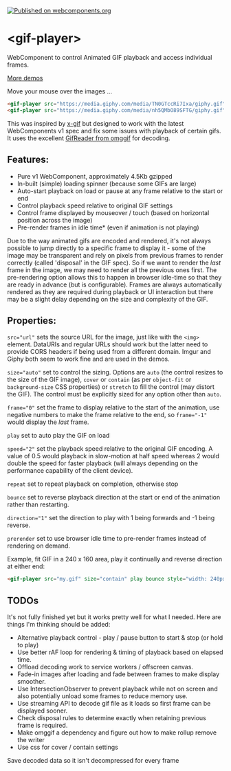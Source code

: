 [![Published on webcomponents.org](https://img.shields.io/badge/webcomponents.org-published-blue.svg)](https://www.webcomponents.org/element/captaincodeman/gif-player)

# \<gif-player\>

WebComponent to control Animated GIF playback and access individual frames.

[More demos](https://captaincodeman.github.io/gif-player/components/gif-player/demo/)

Move your mouse over the images ...
<!--
```
<custom-element-demo>
  <template>
    <script src="../webcomponentsjs/webcomponents-loader.js"></script>
    <link rel="import" href="gif-player.html">
    <next-code-block></next-code-block>
  </template>
</custom-element-demo>
```
-->
```html
<gif-player src="https://media.giphy.com/media/TN0GTccRi7Ixa/giphy.gif" speed="0.5" play></gif-player>
<gif-player src="https://media.giphy.com/media/nh5QMbO89SFTG/giphy.gif" size="contain" prerender style="width:300px;height:200px"></gif-player>
```

This was inspired by [x-gif](http://geelen.github.io/x-gif/) but designed to work with the latest WebComponents v1 spec and fix some issues with playback of certain gifs. It uses the excellent [GifReader from omggif](https://github.com/deanm/omggif) for decoding.

## Features:

* Pure v1 WebComponent, approximately 4.5Kb gzipped
* In-built (simple) loading spinner (because some GIFs are large)
* Auto-start playback on load or pause at any frame relative to the start or end
* Control playback speed relative to original GIF settings
* Control frame displayed by mouseover / touch (based on horizontal position across the image)
* Pre-render frames in idle time* (even if animation is not playing)

Due to the way animated gifs are encoded and rendered, it's not always possible to jump directly to a specific frame to display it - some of the image may be transparent and rely on pixels from previous frames to render correctly (called 'disposal' in the GIF spec). So if we want to render the _last_ frame in the image, we may need to render all the previous ones first. The pre-rendering option allows this to happen in browser idle-time so that they are ready in advance (but is configurable). Frames are always automatically rendered as they are required during playback or UI interaction but there may be a slight delay depending on the size and complexity of the GIF.

## Properties:

`src="url"` sets the source URL for the image, just like with the `<img>` element. DataURIs and regular URLs should work but the latter need to provide CORS headers if being used from a different domain. Imgur and Giphy both seem to work fine and are used in the demos.

`size="auto"` set to control the sizing. Options are `auto` (the control resizes to the size of the GIF image), `cover` or `contain` (as per `object-fit` or `background-size` CSS properties) or `stretch` to fill the control (may distort the GIF). The control must be explicitly sized for any option other than `auto`.

`frame="0"` set the frame to display relative to the start of the animation, use negative numbers to make the frame relative to the end, so `frame="-1"` would display the _last_ frame.

`play` set to auto play the GIF on load

`speed="2"` set the playback speed relative to the original GIF encoding. A value of 0.5 would playback in slow-motion at half speed whereas 2 would double the speed for faster playback (will always depending on the performance capability of the client device).

`repeat` set to repeat playback on completion, otherwise stop

`bounce` set to reverse playback direction at the start or end of the animation rather than restarting.

`direction="1"` set the direction to play with 1 being forwards and -1 being reverse.

`prerender` set to use browser idle time to pre-render frames instead of rendering on demand.

Example, fit GIF in a 240 x 160 area, play it continually and reverse direction at either end:

```html
<gif-player src="my.gif" size="contain" play bounce style="width: 240px; height: 160px;"></gif-player>
```

## TODOs

It's not fully finished yet but it works pretty well for what I needed. Here are things I'm thinking should be added:

* Alternative playback control - play / pause button to start & stop (or hold to play)
* Use better rAF loop for rendering & timing of playback based on elapsed time.
* Offload decoding work to service workers / offscreen canvas.
* Fade-in images after loading and fade between frames to make display smoother.
* Use IntersectionObserver to prevent playback while not on screen and also potentially unload some frames to reduce memory use.
* Use streaming API to decode gif file as it loads so first frame can be displayed sooner.
* Check disposal rules to determine exactly when retaining previous frame is required.
* Make omggif a dependency and figure out how to make rollup remove the writer
* Use css for cover / contain settings

Save decoded data so it isn't decompressed for every frame